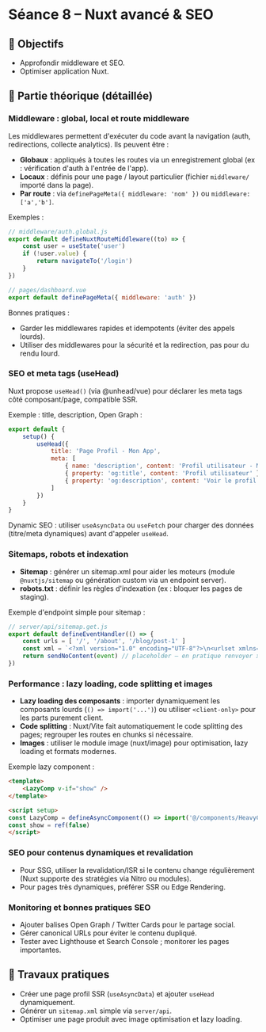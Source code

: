 # Séance 8 – Nuxt avancé & SEO

## 🎯 Objectifs
- Approfondir middleware et SEO.
- Optimiser application Nuxt.

## 📖 Partie théorique (détaillée)

### Middleware : global, local et route middleware

Les middlewares permettent d'exécuter du code avant la navigation (auth, redirections, collecte analytics). Ils peuvent être :

- **Globaux** : appliqués à toutes les routes via un enregistrement global (ex : vérification d'auth à l'entrée de l'app).
- **Locaux** : définis pour une page / layout particulier (fichier `middleware/` importé dans la page).
- **Par route** : via `definePageMeta({ middleware: 'nom' })` ou `middleware: ['a','b']`.

Exemples :

```javascript
// middleware/auth.global.js
export default defineNuxtRouteMiddleware((to) => {
	const user = useState('user')
	if (!user.value) {
		return navigateTo('/login')
	}
})
```

```javascript
// pages/dashboard.vue
export default definePageMeta({ middleware: 'auth' })
```

Bonnes pratiques :

- Garder les middlewares rapides et idempotents (éviter des appels lourds).
- Utiliser des middlewares pour la sécurité et la redirection, pas pour du rendu lourd.

### SEO et meta tags (useHead)

Nuxt propose `useHead()` (via @unhead/vue) pour déclarer les meta tags côté composant/page, compatible SSR.

Exemple : title, description, Open Graph :

```javascript
export default {
	setup() {
		useHead({
			title: 'Page Profil - Mon App',
			meta: [
				{ name: 'description', content: 'Profil utilisateur - Mon App' },
				{ property: 'og:title', content: 'Profil utilisateur' },
				{ property: 'og:description', content: 'Voir le profil de l\'utilisateur' }
			]
		})
	}
}
```

Dynamic SEO : utiliser `useAsyncData` ou `useFetch` pour charger des données (titre/meta dynamiques) avant d'appeler `useHead`.

### Sitemaps, robots et indexation

- **Sitemap** : générer un sitemap.xml pour aider les moteurs (module `@nuxtjs/sitemap` ou génération custom via un endpoint server).
- **robots.txt** : définir les règles d'indexation (ex : bloquer les pages de staging).

Exemple d'endpoint simple pour sitemap :

```javascript
// server/api/sitemap.get.js
export default defineEventHandler(() => {
	const urls = [ '/', '/about', '/blog/post-1' ]
	const xml = `<?xml version="1.0" encoding="UTF-8"?>\n<urlset xmlns="http://www.sitemaps.org/schemas/sitemap/0.9">${urls.map(u => `<url><loc>${u}</loc></url>`).join('')}</urlset>`
	return sendNoContent(event) // placeholder – en pratique renvoyer xml avec bon header
})
```

### Performance : lazy loading, code splitting et images

- **Lazy loading des composants** : importer dynamiquement les composants lourds (`() => import('...')`) ou utiliser `<client-only>` pour les parts purement client.
- **Code splitting** : Nuxt/Vite fait automatiquement le code splitting des pages; regrouper les routes en chunks si nécessaire.
- **Images** : utiliser le module image (nuxt/image) pour optimisation, lazy loading et formats modernes.

Exemple lazy component :

```html
<template>
	<LazyComp v-if="show" />
</template>

<script setup>
const LazyComp = defineAsyncComponent(() => import('@/components/HeavyChart.vue'))
const show = ref(false)
</script>
```

### SEO pour contenus dynamiques et revalidation

- Pour SSG, utiliser la revalidation/ISR si le contenu change régulièrement (Nuxt supporte des stratégies via Nitro ou modules).  
- Pour pages très dynamiques, préférer SSR ou Edge Rendering.

### Monitoring et bonnes pratiques SEO

- Ajouter balises Open Graph / Twitter Cards pour le partage social.
- Gérer canonical URLs pour éviter le contenu dupliqué.
- Tester avec Lighthouse et Search Console ; monitorer les pages importantes.

## 📝 Travaux pratiques

- Créer une page profil SSR (`useAsyncData`) et ajouter `useHead` dynamiquement.
- Générer un `sitemap.xml` simple via `server/api`.
- Optimiser une page produit avec image optimisation et lazy loading.

